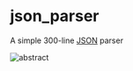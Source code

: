 # json_parser
A simple 300-line [JSON](https://www.rfc-editor.org/rfc/rfc8259) parser

![abstract](https://user-images.githubusercontent.com/11851670/94780344-f72e0000-03d0-11eb-94cf-54629fbccea0.jpg)
